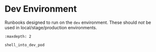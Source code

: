 # Dev Environment

Runbooks designed to run on the `dev` environment.
These should *not* be used in local/stage/production environments.

```{toctree}
:maxdepth: 2

shell_into_dev_pod
```
